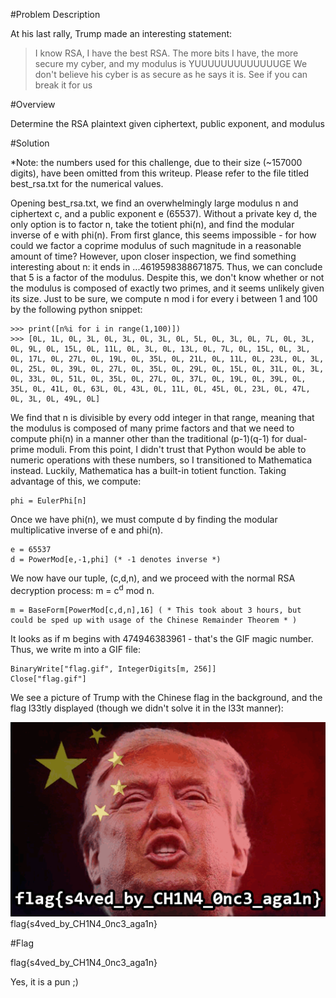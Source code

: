 #Problem Description


At his last rally, Trump made an interesting statement:

>I know RSA, I have the best RSA.
>The more bits I have, the more secure my cyber, and my modulus is YUUUUUUUUUUUUUGE
>We don't believe his cyber is as secure as he says it is. 
>See if you can break it for us

#Overview

Determine the RSA plaintext given ciphertext, public exponent, and modulus

#Solution

*Note: the numbers used for this challenge, due to their size (~157000 digits), have been omitted from this writeup.  Please refer to the file titled best_rsa.txt for the numerical values.

Opening best_rsa.txt, we find an overwhelmingly large modulus n and ciphertext c, and a public exponent e (65537).  Without a private key d, the only option is to factor n, take the totient phi(n), and find the modular inverse of e with phi(n).  From first glance, this seems impossible - for how could we factor a coprime modulus of such magnitude in a reasonable amount of time?  However, upon closer inspection, we find something interesting about n: it ends in ...4619598388671875.  Thus, we can conclude that 5 is a factor of the modulus.  Despite this, we don't know whether or not the modulus is composed of exactly two primes, and it seems unlikely given its size.  Just to be sure, we compute n mod i for every i between 1 and 100 by the following python snippet: 

    >>> print([n%i for i in range(1,100)])
    >>> [0L, 1L, 0L, 3L, 0L, 3L, 0L, 3L, 0L, 5L, 0L, 3L, 0L, 7L, 0L, 3L, 0L, 9L, 0L, 15L, 0L, 11L, 0L, 3L, 0L, 13L, 0L, 7L, 0L, 15L, 0L, 3L, 0L, 17L, 0L, 27L, 0L, 19L, 0L, 35L, 0L, 21L, 0L, 11L, 0L, 23L, 0L, 3L, 0L, 25L, 0L, 39L, 0L, 27L, 0L, 35L, 0L, 29L, 0L, 15L, 0L, 31L, 0L, 3L, 0L, 33L, 0L, 51L, 0L, 35L, 0L, 27L, 0L, 37L, 0L, 19L, 0L, 39L, 0L, 35L, 0L, 41L, 0L, 63L, 0L, 43L, 0L, 11L, 0L, 45L, 0L, 23L, 0L, 47L, 0L, 3L, 0L, 49L, 0L]

We find that n is divisible by every odd integer in that range, meaning that the modulus is composed of many prime factors and that we need to compute phi(n) in a manner other than the traditional (p-1)(q-1) for dual-prime moduli.  From this point, I didn't trust that Python would be able to numeric operations with these numbers, so I transitioned to Mathematica instead. Luckily, Mathematica has a built-in totient function.  Taking advantage of this,  we compute:
    
    phi = EulerPhi[n]

Once we have phi(n), we must compute d by finding the modular multiplicative inverse of e and phi(n).

    e = 65537
    d = PowerMod[e,-1,phi] (* -1 denotes inverse *)

We now have our tuple, (c,d,n), and we proceed with the normal RSA decryption process: m = c<sup>d</sup> mod n.  

	m = BaseForm[PowerMod[c,d,n],16] ( * This took about 3 hours, but could be sped up with usage of the Chinese Remainder Theorem * )


It looks as if m begins with 474946383961 - that's the GIF magic number.  Thus, we write m into a GIF file:
	
	BinaryWrite["flag.gif", IntegerDigits[m, 256]]
	Close["flag.gif"]

We see a picture of Trump with the Chinese flag in the background, and the flag l33tly displayed (though we didn't solve it in the l33t manner):


![flag](https://github.com/duc-le/ctf-writeups/blob/master/2016_Hack_The_Vote/crypto/250_The_Best_RSA/flag.gif)
    flag{s4ved_by_CH1N4_0nc3_aga1n}

#Flag

flag{s4ved_by_CH1N4_0nc3_aga1n}


Yes, it is a pun ;)
